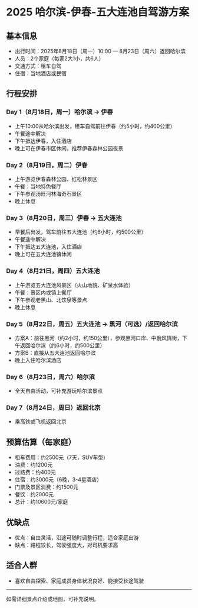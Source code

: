 # 2025 哈尔滨-伊春-五大连池自驾游方案

## 基本信息
- 出行时间：2025年8月18日（周一）10:00 — 8月23日（周六）返回哈尔滨
- 人员：2个家庭（每家2大1小，共6人）
- 交通方式：租车自驾
- 住宿：当地酒店或民宿

## 行程安排

### Day 1（8月18日，周一）哈尔滨 → 伊春
- 上午10:00从哈尔滨出发，租车自驾前往伊春（约5小时，约400公里）
- 午餐途中解决
- 下午抵达伊春，入住酒店
- 晚上可在伊春市区休闲，推荐伊春森林公园夜景

### Day 2（8月19日，周二）伊春
- 上午游览伊春森林公园、红松林景区
- 午餐：当地特色餐厅
- 下午参观汤旺河林海奇石景区
- 晚上休息

### Day 3（8月20日，周三）伊春 → 五大连池
- 早餐后出发，驾车前往五大连池（约6小时，约500公里）
- 午餐途中解决
- 下午抵达五大连池，入住酒店
- 晚上可在五大连池镇休闲

### Day 4（8月21日，周四）五大连池
- 上午游览五大连池风景区（火山地貌、矿泉水体验）
- 午餐：景区内或镇上餐厅
- 下午参观老黑山、北饮泉等景点
- 晚上休息

### Day 5（8月22日，周五）五大连池 → 黑河（可选）/返回哈尔滨
- 方案A：前往黑河（约2小时，约150公里），参观黑河口岸、中俄风情街，下午返回哈尔滨（约6小时，约500公里）
- 方案B：直接从五大连池返回哈尔滨
- 晚上入住哈尔滨酒店

### Day 6（8月23日，周六）哈尔滨
- 全天自由活动，可补充游玩哈尔滨景点

### Day 7（8月24日，周日）返回北京
- 乘高铁或飞机返回北京

## 预算估算（每家庭）
- 租车费用：约2500元（7天，SUV车型）
- 油费：约1200元
- 过路费：约400元
- 住宿：约3000元（6晚，3-4星酒店）
- 门票及景区消费：约1500元
- 餐饮：约2000元
- 总计：约10600元/家庭

## 优缺点
- 优点：自由灵活，沿途可随时调整行程，适合家庭出游
- 缺点：路程较长，驾驶强度大，对司机要求高

## 适合人群
- 喜欢自由探索、家庭成员身体状况良好、能接受长途驾驶

---

如需详细景点介绍或地图，可补充说明。

